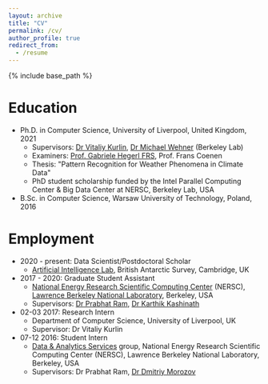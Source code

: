 ```yaml
---
layout: archive
title: "CV"
permalink: /cv/
author_profile: true
redirect_from:
  - /resume
---
```


{% include base_path %}

Education
======
* Ph.D. in Computer Science, University of Liverpool, United Kingdom, 2021
	* Supervisors: [Dr Vitaliy Kurlin](http://kurlin.org/), [Dr Michael Wehner](https://crd.lbl.gov/departments/computational-science/ccmc/staff/staff-members/michael-wehner/) (Berkeley Lab)
	* Examiners: [Prof. Gabriele Hegerl FRS](https://blogs.ed.ac.uk/ghegerl/), Prof. Frans Coenen
	* Thesis: "Pattern Recognition for Weather Phenomena in Climate Data"
	* PhD student scholarship funded by the Intel Parallel Computing Center & Big Data Center at NERSC, Berkeley Lab, USA
* B.Sc. in Computer Science, Warsaw University of Technology, Poland, 2016

Employment
======
* 2020 - present: Data Scientist/Postdoctoral Scholar
	* [Artificial Intelligence Lab](https://www.bas.ac.uk/project/ai/), British Antarctic Survey, Cambridge, UK
* 2017 - 2020: Graduate Student Assistant
	* [National Energy Research Scientific Computing Center](https://www.nersc.gov/) (NERSC), [Lawrence Berkeley National Laboratory](https://www.lbl.gov/), Berkeley, USA
	* Supervisors: [Dr Prabhat Ram](https://www.linkedin.com/in/prabhat2020), [Dr Karthik Kashinath](https://www.nersc.gov/about/nersc-staff/data-analytics-services/karthik-kashinath/)
* 02-03 2017: Research Intern
	* Department of Computer Science, University of Liverpool, UK
	* Supervisor: Dr Vitaliy Kurlin
* 07-12 2016: Student Intern
	* [Data & Analytics Services](https://www.nersc.gov/about/nersc-staff/data-analytics-services/) group, National Energy Research Scientific Computing Center (NERSC), Lawrence Berkeley National Laboratory, Berkeley, USA
	* Supervisors: Dr Prabhat Ram, [Dr Dmitriy Morozov](https://mrzv.org/)

